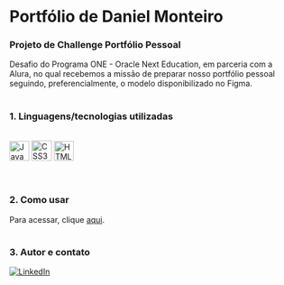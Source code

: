 # **Portfólio de Daniel Monteiro**

### **Projeto de Challenge Portfólio Pessoal**

Desafio do Programa ONE - Oracle Next Education, em parceria com a Alura, no qual recebemos a missão de preparar nosso portfólio pessoal seguindo, preferencialmente, o modelo disponibilizado no Figma.

#

### **1. Linguagens/tecnologias utilizadas**

<div style="display: inline_block"><br />
    <img src="https://img.shields.io/badge/JavaScript-F7DF1E?style=for-the-badge&logo=javascript&logoColor=black" height="35px" alt="JavaScript" />
    <img src="https://img.shields.io/badge/CSS3-1572B6?style=for-the-badge&logo=css3&logoColor=white" height="36px" alt="CSS3"  />
    <img src="https://img.shields.io/badge/HTML5-E34F26?style=for-the-badge&logo=html5&logoColor=white" height="35px" alt="HTML5" />
</div><br />

#

### **2. Como usar**

Para acessar, clique <a href="https://danieldmonteiro.github.io/challenge-portfolio-alura/" target="_blank">aqui</a>.

#

### **3. Autor e contato**

[![LinkedIn](https://img.shields.io/badge/LinkedIn-0077B5?style=for-the-badge&logo=linkedin&logoColor=white)](https://www.linkedin.com/in/danieldmonteiro/)

#
